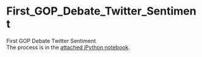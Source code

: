# First_GOP_Debate_Twitter_Sentiment
First GOP Debate Twitter Sentiment  
The process is in the [attached iPython notebook](https://github.com/louispoweichen/First_GOP_Debate_Twitter_Sentiment/blob/master/first_GOP_debate_twitter_sentiment.ipynb).
